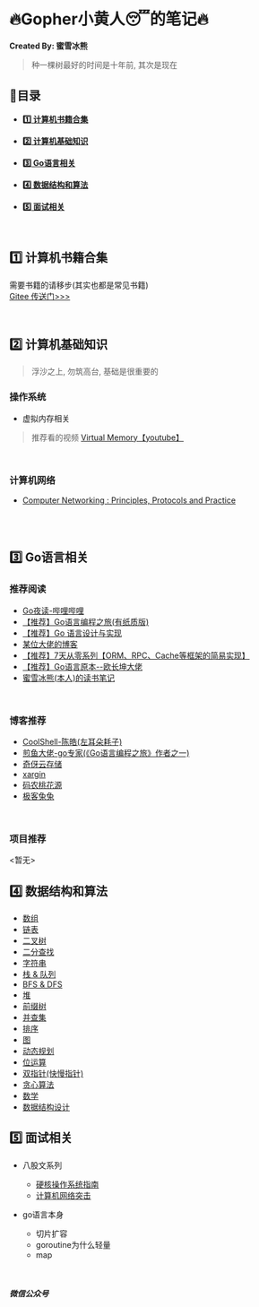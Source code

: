 # :fire:Gopher小黄人:sleeping:的笔记:fire:

**Created By: 蜜雪冰熊**

> 种一棵树最好的时间是十年前, 其次是现在
## :blue_book:目录

- **<a href="#books">:one: 计算机书籍合集</a>**

- **<a href="#basic">:two: 计算机基础知识</a>**

- **<a href="#go">:three: Go语言相关</a>**

- **<a href="#algorithm">:four: 数据结构和算法</a>**

- **<a href="#interview">:five: 面试相关</a>**

<br>

## <a name="books">:one: 计算机书籍合集</a>

需要书籍的请移步(其实也都是常见书籍)
<br>
[Gitee 传送门>>>](https://gitee.com/wdy_go/CS-Books)

<br>

## <a name="basic">:two: 计算机基础知识</a>

> 浮沙之上, 勿筑高台, 基础是很重要的<br>
### 操作系统

- 虚拟内存相关

> 推荐看的视频 [Virtual Memory【youtube】](https://youtube.com/playlist?list=PLiwt1iVUib9s2Uo5BeYmwkDFUh70fJPxX)

<br>

### 计算机网络

- [Computer Networking : Principles, Protocols and Practice](https://www.computer-networking.info/2nd/html/)
<br>
<br>

## <a name="go">:three: Go语言相关</a>

### 推荐阅读

- [Go夜读-哔哩哔哩](https://space.bilibili.com/326749661?from=search&seid=1752206758356276456)
- [【推荐】Go语言编程之旅(有纸质版)](https://golang2.eddycjy.com/)
- [【推荐】Go 语言设计与实现](https://draveness.me/golang/)
- [某位大佬的博客](https://mojotv.cn/404#Go%E8%BF%9B%E9%98%B6)
- [【推荐】7天从零系列【ORM、RPC、Cache等框架的简易实现】](https://geektutu.com/post/gee.html)
- [【推荐】Go语言原本--欧长坤大佬](https://golang.design/under-the-hood/)
- [蜜雪冰熊(本人)的读书笔记](https://github.com/code4EE/yun-notes/tree/main/set_of_notes/my_golang_notes)
<br>

### 博客推荐

- [CoolShell-陈皓(左耳朵耗子)](https://coolshell.cn/featured)
- [煎鱼大佬-go专家(《Go语言编程之旅》作者之一)](https://eddycjy.com/)
- [奇伢云存储](https://www.qiyacloud.cn/)
- [xargin](https://xargin.com/)
- [码农桃花源](https://qcrao.com/)
- [极客兔兔](https://geektutu.com/)
<br>

### 项目推荐
<暂无>

## <a name="algorithm">:four: 数据结构和算法</a>

- [数组]()
- [链表](https://github.com/code4EE/yun-notes/tree/main/set_of_notes/algorithm-notes/%E9%93%BE%E8%A1%A8)
- [二叉树](https://github.com/code4EE/yun-notes/tree/main/set_of_notes/algorithm-notes/%E4%BA%8C%E5%8F%89%E6%A0%91)
- [二分查找](https://github.com/code4EE/yun-notes/tree/main/set_of_notes/algorithm-notes/%E4%BA%8C%E5%88%86%E6%9F%A5%E6%89%BE)
- [字符串](https://github.com/code4EE/yun-notes/tree/main/set_of_notes/algorithm-notes/%E5%AD%97%E7%AC%A6%E4%B8%B2)
- [栈 & 队列](https://github.com/code4EE/yun-notes/tree/main/set_of_notes/algorithm-notes/%E6%A0%88%26%E9%98%9F%E5%88%97)
- [BFS & DFS](https://github.com/code4EE/yun-notes/tree/main/set_of_notes/algorithm-notes/BFS%26DFS)
- [堆](https://github.com/code4EE/yun-notes/tree/main/set_of_notes/algorithm-notes/%E5%A0%86)
- [前缀树](https://github.com/code4EE/yun-notes/tree/main/set_of_notes/algorithm-notes/%E5%89%8D%E7%BC%80%E6%A0%91)
- [并查集](https://github.com/code4EE/yun-notes/tree/main/set_of_notes/algorithm-notes/%E5%B9%B6%E6%9F%A5%E9%9B%86)
- [排序](https://github.com/code4EE/yun-notes/tree/main/set_of_notes/algorithm-notes/%E6%8E%92%E5%BA%8F)
- [图]()
- [动态规划](https://github.com/code4EE/yun-notes/tree/main/set_of_notes/algorithm-notes/%E5%8A%A8%E6%80%81%E8%A7%84%E5%88%92)
- [位运算](https://github.com/code4EE/yun-notes/tree/main/set_of_notes/algorithm-notes/%E4%BD%8D%E8%BF%90%E7%AE%97)
- [双指针(快慢指针)](https://github.com/code4EE/yun-notes/tree/main/set_of_notes/algorithm-notes/%E5%8F%8C%E6%8C%87%E9%92%88)
- [贪心算法](https://github.com/code4EE/yun-notes/tree/main/set_of_notes/algorithm-notes/%E8%B4%AA%E5%BF%83%E7%AE%97%E6%B3%95)
- [数学](https://github.com/code4EE/yun-notes/tree/main/set_of_notes/algorithm-notes/%E6%95%B0%E5%AD%A6)
- [数据结构设计](https://github.com/code4EE/yun-notes/tree/main/set_of_notes/algorithm-notes/%E6%95%B0%E6%8D%AE%E7%BB%93%E6%9E%84%E8%AE%BE%E8%AE%A1)
## <a name="interview">:five: 面试相关</a>

- 八股文系列
  - [硬核操作系统指南](https://leetcode-cn.com/leetbook/read/awesome-os-guide/ey5x72/)
  - [计算机网络突击](https://leetcode-cn.com/leetbook/detail/networks-interview-highlights/)

- go语言本身
  - 切片扩容
  - goroutine为什么轻量
  - map

<br>

##### 微信公众号

![]()